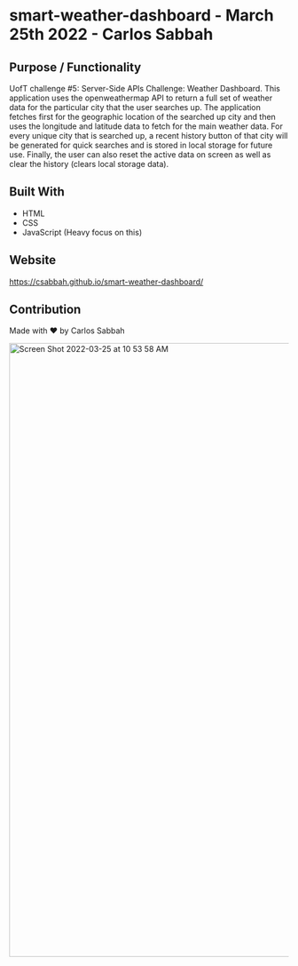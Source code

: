 # smart-weather-dashboard - March 25th 2022 - Carlos Sabbah

## Purpose / Functionality

UofT challenge #5: Server-Side APIs Challenge: Weather Dashboard. This application uses the openweathermap API to return a full set of weather data for the particular city that the user searches up. The application fetches first for the geographic location of the searched up city and then uses the longitude and latitude data to fetch for the main weather data. For every unique city that is searched up, a recent history button of that city will be generated for quick searches and is stored in local storage for future use. Finally, the user can also reset the active data on screen as well as clear the history (clears local storage data).

## Built With

- HTML
- CSS
- JavaScript (Heavy focus on this)

## Website

https://csabbah.github.io/smart-weather-dashboard/

## Contribution

Made with ❤️ by Carlos Sabbah

<img width="1105" alt="Screen Shot 2022-03-25 at 10 53 58 AM" src="https://user-images.githubusercontent.com/91699101/160145252-0ebc5826-d263-475c-a8f1-1ed932db08dc.png">
